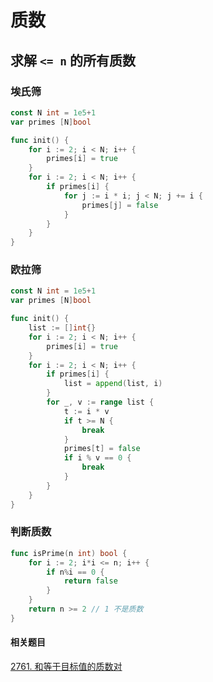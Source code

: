# 质数

## 求解 ` <= n ` 的所有质数

### 埃氏筛
```go showLineNumbers
const N int = 1e5+1
var primes [N]bool

func init() {
    for i := 2; i < N; i++ {
        primes[i] = true
    }
    for i := 2; i < N; i++ {
        if primes[i] {
            for j := i * i; j < N; j += i {
                primes[j] = false
            }
        }
    }
}
```
### 欧拉筛
```go showLineNumbers
const N int = 1e5+1
var primes [N]bool

func init() {
    list := []int{}
    for i := 2; i < N; i++ {
        primes[i] = true
    }
    for i := 2; i < N; i++ {
        if primes[i] {
            list = append(list, i)
        }
        for _, v := range list {
            t := i * v
            if t >= N {
                break
            }
            primes[t] = false
            if i % v == 0 {
                break
            }
        }
    }
}
```
### 判断质数
```go showLineNumbers
func isPrime(n int) bool {
    for i := 2; i*i <= n; i++ {
        if n%i == 0 {
            return false
        }
    }
    return n >= 2 // 1 不是质数
}
```

#### 相关题目

[2761. 和等于目标值的质数对](https://leetcode.cn/problems/prime-pairs-with-target-sum/)
